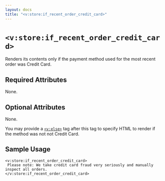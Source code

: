 ```yaml
---
layout: docs
title: "<v:store:if_recent_order_credit_card>"
---
```


# `<v:store:if_recent_order_credit_card>`

Renders its contents only if the payment method used for the most recent
order was Credit Card.

## Required Attributes

None.

## Optional Attributes

None.

You may provide a [`<v:else>`](/v_else/) tag after this tag to specify
HTML to render if the method was not not Credit Card.

## Sample Usage

    <v:store:if_recent_order_credit_card>
     Please note: We take credit card fraud very seriously and manually inspect all orders.
    </v:store:if_recent_order_credit_card>

